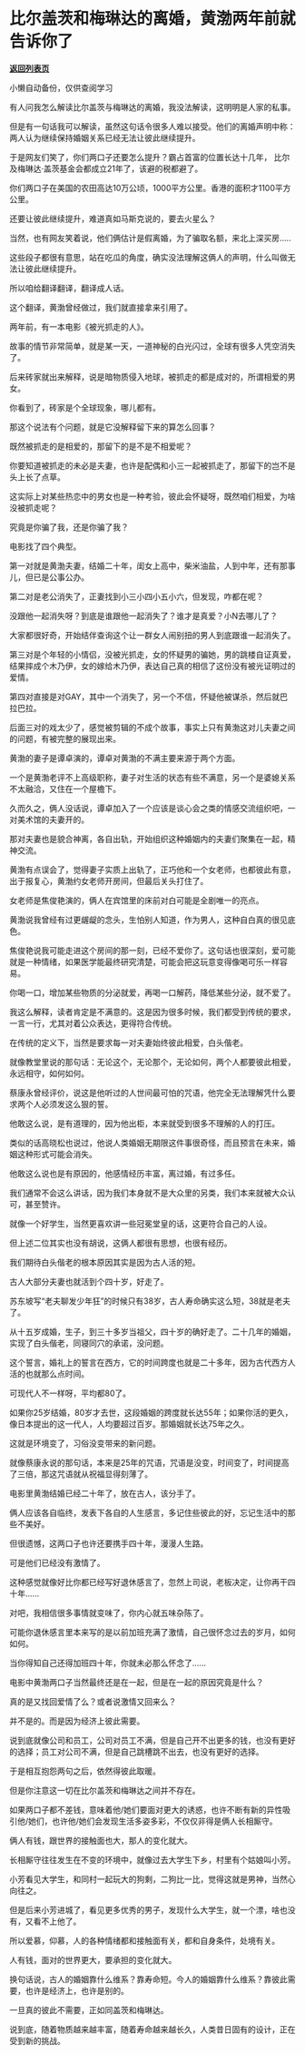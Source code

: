 # 比尔盖茨和梅琳达的离婚，黄渤两年前就告诉你了

[**返回列表页**](/gzh/记忆承载3)

小懒自动备份，仅供查阅学习

有人问我怎么解读比尔盖茨与梅琳达的离婚，我没法解读，这明明是人家的私事。  

  

但是有一句话我可以解读，虽然这句话令很多人难以接受。他们的离婚声明中称：两人认为继续保持婚姻关系已经无法让彼此继续提升。

  

于是网友们笑了，你们两口子还要怎么提升？霸占首富的位置长达十几年， 比尔及梅琳达·盖茨基金会都成立21年了，该避的税都避了。

  

你们两口子在美国的农田高达10万公顷，1000平方公里。香港的面积才1100平方公里。

  

还要让彼此继续提升，难道真如马斯克说的，要去火星么？  

  

当然，也有网友笑着说，他们俩估计是假离婚，为了骗取名额，来北上深买房.....  

  

这些段子都很有意思，站在吃瓜的角度，确实没法理解这俩人的声明，什么叫做无法让彼此继续提升。  

  

所以咱给翻译翻译，翻译成人话。

  

这个翻译，黄渤曾经做过，我们就直接拿来引用了。  

  

两年前，有一本电影《被光抓走的人》。

  

故事的情节非常简单，就是某一天，一道神秘的白光闪过，全球有很多人凭空消失了。

  

后来砖家就出来解释，说是暗物质侵入地球，被抓走的都是成对的，所谓相爱的男女。

  

你看到了，砖家是个全球现象，哪儿都有。

  

那这个说法有个问题，就是它没解释留下来的算怎么回事？

  

既然被抓走的是相爱的，那留下的是不是不相爱呢？

  

你要知道被抓走的未必是夫妻，也许是配偶和小三一起被抓走了，那留下的岂不是头上长了点草。

  

这实际上对某些热恋中的男女也是一种考验，彼此会怀疑呀，既然咱们相爱，为啥没被抓走呢？

  

究竟是你骗了我，还是你骗了我？

  

电影找了四个典型。

  

第一对就是黄渤夫妻，结婚二十年，闺女上高中，柴米油盐，人到中年，还有那事儿，但已是公事公办。

  

第二对是老公消失了，正妻找到小三小四小五小六，但发现，咋都在呢？

  

没跟他一起消失呀？到底是谁跟他一起消失了？谁才是真爱？小N去哪儿了？

  

大家都很好奇，开始结伴查询这个让一群女人闹别扭的男人到底跟谁一起消失了。

  

第三对是个年轻的小情侣，没被光抓走，女的怀疑男的骗她，男的跳楼自证真爱，结果摔成个木乃伊，女的嫁给木乃伊，表达自己真的相信了这份没有被光证明过的爱情。

  

第四对直接是对GAY，其中一个消失了，另一个不信，怀疑他被谋杀，然后就巴拉巴拉。

  

后面三对的戏太少了，感觉被剪辑的不成个故事，事实上只有黄渤这对儿夫妻之间的问题，有被完整的展现出来。

  

黄渤的妻子是谭卓演的，谭卓对黄渤的不满主要来源于两个方面。

  

一个是黄渤老评不上高级职称，妻子对生活的状态有些不满意，另一个是婆媳关系不太融洽，又住在一个屋檐下。

  

久而久之，俩人没话说，谭卓加入了一个应该是谈心会之类的情感交流组织吧，一对美术馆的夫妻开的。

  

那对夫妻也是貌合神离，各自出轨，开始组织这种婚姻内的夫妻们聚集在一起，精神交流。

  

黄渤有点误会了，觉得妻子实质上出轨了，正巧他和一个女老师，也都彼此有意，出于报复心，黄渤约女老师开房间，但最后关头打住了。

  

女老师是焦俊艳演的，俩人在宾馆里的床前对白可能是全剧唯一的亮点。

  

黄渤说我曾经有过更龌龊的念头，生怕别人知道，作为男人，这种自白真的很见底色。

  

焦俊艳说我可能走进这个房间的那一刻，已经不爱你了。这句话也很深刻，爱可能就是一种情绪，如果医学能最终研究清楚，可能会把这玩意变得像喝可乐一样容易。

  

你喝一口，增加某些物质的分泌就爱，再喝一口解药，降低某些分泌，就不爱了。

  

我这么解释，读者肯定是不满意的。这是因为很多时候，我们都受到传统的要求，一言一行，尤其对着公众表达，更得符合传统。

  

在传统的定义下，当然是要求每一对夫妻始终彼此相爱，白头偕老。

  

就像教堂里说的那句话：无论这个，无论那个，无论如何，两个人都要彼此相爱，永远相守，如何如何。

  

蔡康永曾经评价，说这是他听过的人世间最可怕的咒语，他完全无法理解凭什么要求两个人必须发这么狠的誓。

  

他敢这么说，是有道理的，因为他出柜，本来就受到很多不理解的人的打压。

  

类似的话高晓松也说过，他说人类婚姻无期限这件事很奇怪，而且预言在未来，婚姻这种形式可能会消失。

  

他敢这么说也是有原因的，他感情经历丰富，离过婚，有过多任。

  

我们通常不会这么讲话，因为我们本身就不是大众里的另类，我们本来就被大众认可，甚至赞许。

  

就像一个好学生，当然更喜欢讲一些冠冕堂皇的话，这更符合自己的人设。

  

但上述二位其实也没有胡说，这俩人都很有思想，也很有经历。

  

我们期待白头偕老的根本原因其实是因为古人活的短。

  

古人大部分夫妻也就活到个四十岁，好走了。

  

苏东坡写“老夫聊发少年狂”的时候只有38岁，古人寿命确实这么短，38就是老夫了。

  

从十五岁成婚，生子，到三十多岁当祖父，四十岁的确好走了。二十几年的婚姻，实现了白头偕老，同寝同穴的承诺，没问题。

  

这个誓言，婚礼上的誓言在西方，它的时间跨度也就是二十多年，因为古代西方人活的也就那么点时间。

  

可现代人不一样呀，平均都80了。

  

如果你25岁结婚，80岁才去世，这段婚姻的跨度就长达55年；如果你活的更久，像日本提出的这一代人，人均要超过百岁。那婚姻就长达75年之久。

  

这就是环境变了，习俗没变带来的新问题。

  

就像蔡康永说的那句话，本来是25年的咒语，咒语是没变，时间变了，时间提高了三倍，那这咒语就从祝福显得刻薄了。

  

电影里黄渤结婚已经二十年了，放在古人，该分手了。

  

俩人应该各自临终，发表下各自的人生感言，多记住些彼此的好，忘记生活中的那些不美好。

  

但很遗憾，这两口子也许还要携手四十年，漫漫人生路。

  

可是他们已经没有激情了。

  

这种感觉就像好比你都已经写好退休感言了，忽然上司说，老板决定，让你再干四十年......

  

对吧，我相信很多事情就变味了，你内心就五味杂陈了。

  

可能你退休感言里本来写的是以前加班充满了激情，自己很怀念过去的岁月，如何如何。

  

当你得知自己还得加班四十年，你就未必那么怀念了......

  

电影中黄渤两口子当然最终还是在一起，但是在一起的原因究竟是什么？

  

真的是又找回爱情了么？或者说激情又回来么？

  

并不是的。而是因为经济上彼此需要。

  

说到底就像公司和员工，公司对员工不满，但是自己开不出更多的钱，也没有更好的选择；员工对公司不满，但是自己跳槽跳不出去，也没有更好的选择。  

  

于是相互抱怨两句之后，依然得彼此取暖。

  

但是你注意这一切在比尔盖茨和梅琳达之间并不存在。

  

如果两口子都不差钱，意味着他/她们要面对更大的诱惑，也许不断有新的异性吸引他/她们，也许他/她们会发现生活多姿多彩，不仅仅非得是俩人长相厮守。

  

俩人有钱，跟世界的接触面也大，那人的变化就大。

  

长相厮守往往发生在不变的环境中，就像过去大学生下乡，村里有个姑娘叫小芳。

  

小芳看见大学生，和同村一起玩大的狗剩，二狗比一比，觉得这就是男神，当然心向往之。

  

但是后来小芳进城了，看见更多优秀的男子，发现什么大学生，就一个漂，啥也没有，又看不上他了。

  

所以爱慕，仰慕，人的各种情绪都和接触面有关，都和自身条件，处境有关。

  

人有钱，面对的世界更大，要承担的变化就大。

  

换句话说，古人的婚姻靠什么维系？靠寿命短。今人的婚姻靠什么维系？靠彼此需要，也许是经济上，也许是别的。

  

一旦真的彼此不需要，正如同盖茨和梅琳达。

  

说到底，随着物质越来越丰富，随着寿命越来越长久，人类昔日固有的设计，正在受到新的挑战。

